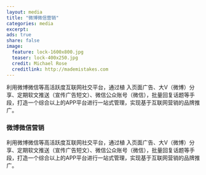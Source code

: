 ```yaml
---
layout: media
title: "微博微信营销"
categories: media
excerpt: 
ads: true
share: false
image:
  feature: lock-1600x800.jpg
  teaser: lock-400x250.jpg
  credit: Michael Rose
  creditlink: http://mademistakes.com
---
```


利用微博微信等高活跃度互联网社交平台，通过植 入页面广告、大V（微博）分享、定期软文推送（宣传广告短文）、微信公众账号（微信），批量回复话题等手段，打造一个综合以上的APP平台进行一站式管理，实现基于互联网营销的品牌推广。

### 微博微信营销
利用微博微信等高活跃度互联网社交平台，通过植 入页面广告、大V（微博）分享、定期软文推送（宣传广告短文）、微信公众账号（微信），批量回复话题等手段，打造一个综合以上的APP平台进行一站式管理，实现基于互联网营销的品牌推广。
